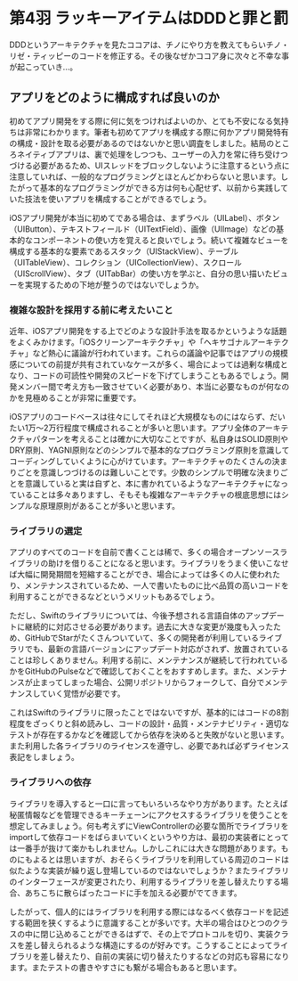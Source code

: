 # 第4羽 ラッキーアイテムはDDDと罪と罰

DDDというアーキテクチャを見たココアは、チノにやり方を教えてもらいチノ・リゼ・ティッピーのコードを修正する。その後なぜかココア身に次々と不幸な事が起こっていき…。

## アプリをどのように構成すれば良いのか

初めてアプリ開発をする際に何に気をつければよいのか、とても不安になる気持ちは非常にわかります。筆者も初めてアプリを構成する際に何かアプリ開発特有の構成・設計を取る必要があるのではないかと思い調査をしました。結局のところネイティブアプリは、裏で処理をしつつも、ユーザーの入力を常に待ち受けつづける必要があるため、UIスレッドをブロックしないように注意するという点に注意していれば、一般的なプログラミングとほとんどかわらないと思います。したがって基本的なプログラミングができる方は何も心配せず、以前から実践していた技法を使いアプリを構成することができるでしょう。

iOSアプリ開発が本当に初めてである場合は、まずラベル（UILabel）、ボタン（UIButton）、テキストフィールド（UITextField）、画像（UIImage）などの基本的なコンポーネントの使い方を覚えると良いでしょう。続いて複雑なビューを構成する基本的な要素であるスタック（UIStackView）、テーブル（UITableView）、コレクション（UICollectionView）、スクロール（UIScrollView）、タブ（UITabBar）の使い方を学ぶと、自分の思い描いたビューを実現するための下地が整うのではないでしょうか。

### 複雑な設計を採用する前に考えたいこと

近年、iOSアプリ開発をする上でどのような設計手法を取るかというような話題をよくみかけます。「iOSクリーンアーキテクチャ」や「ヘキサゴナルアーキテクチャ」など熱心に議論が行われています。これらの議論や記事ではアプリの規模感についての前提が共有されていなケースが多く、場合によっては過剰な構成となり、コードの可読性や開発のスピードを下げてしまうこともあるでしょう。開発メンバー間で考え方も一致させていく必要があり、本当に必要なものが何なのかを見極めることが非常に重要です。

iOSアプリのコードベースは往々にしてそれほど大規模なものにはならず、だいたい1万〜2万行程度で構成されることが多いと思います。アプリ全体のアーキテクチャパターンを考えることは確かに大切なことですが、私自身はSOLID原則やDRY原則、YAGNI原則などのシンプルで基本的なプログラミング原則を意識してコーディングしていくように心がけています。アーキテクチャのたくさんの決まりごとを意識しつづけるのは難しいことです。少数のシンプルで明確な決まりごとを意識していると実は自ずと、本に書かれているようなアーキテクチャになっていることは多々ありますし、そもそも複雑なアーキテクチャの根底思想にはシンプルな原理原則があることが多いと思います。

### ライブラリの選定

アプリのすべてのコードを自前で書くことは稀で、多くの場合オープンソースライブラリの助けを借りることになると思います。ライブラリをうまく使いこなせば大幅に開発期間を短縮することができ、場合によっては多くの人に使われたり、メンテナンスされているため、一人で書いたものに比べ品質の高いコードを利用することができるなどというメリットもあるでしょう。

ただし、Swiftのライブラリについては、今後予想される言語自体のアップデートに継続的に対応させる必要があります。過去に大きな変更が幾度も入ったため、GitHubでStarがたくさんついていて、多くの開発者が利用しているライブラリでも、最新の言語バージョンにアップデート対応がされず、放置されていることは珍しくありません。利用する前に、メンテナンスが継続して行われているかをGitHubのPulseなどで確認しておくことをおすすめします。また、メンテナンスが止まってしまった場合、公開リポジトリからフォークして、自分でメンテナンスしていく覚悟が必要です。

これはSwiftのライブラリに限ったことではないですが、基本的にはコードの8割程度をざっくりと斜め読みし、コードの設計・品質・メンテナビリティ・適切なテストが存在するかなどを確認してから依存を決めると失敗がないと思います。また利用した各ライブラリのライセンスを遵守し、必要であれば必ずライセンス表記をしましょう。

### ライブラリへの依存

ライブラリを導入すると一口に言ってもいろいろなやり方があります。たとえば秘匿情報などを管理できるキーチェーンにアクセスするライブラリを使うことを想定してみましょう。何も考えずにViewControllerの必要な箇所でライブラリをimportして依存コードをばらまいていくというやり方は、最初の実装者にとっては一番手が抜けて楽かもしれません。しかしこれには大きな問題があります。ものにもよるとは思いますが、おそらくライブラリを利用している周辺のコードは似たような実装が繰り返し登場しているのではないでしょうか？またライブラリのインターフェースが変更されたり、利用するライブラリを差し替えたりする場合、あちこちに散らばったコードに手を加える必要がでてきます。

したがって、個人的にはライブラリを利用する際にはなるべく依存コードを記述する範囲を狭くするように意識することが多いです。大半の場合はひとつのクラスの中に閉じ込めることができるはずで、その上でプロトコルを切り、実装クラスを差し替えられるような構造にするのが好みです。こうすることによってライブラリを差し替えたり、自前の実装に切り替えたりするなどの対応も容易になります。またテストの書きやすさにも繋がる場合もあると思います。
